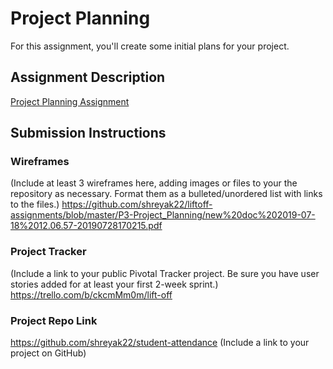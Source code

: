 # Project Planning
For this assignment, you'll create some initial plans for your project.

## Assignment Description
[Project Planning Assignment](https://education.launchcode.org/liftoff/assignments/planning/)

## Submission Instructions

### Wireframes

(Include at least 3 wireframes here, adding images or files to your the repository as necessary. 
Format them as a bulleted/unordered list with links to the files.)
https://github.com/shreyak22/liftoff-assignments/blob/master/P3-Project_Planning/new%20doc%202019-07-18%2012.06.57-20190728170215.pdf

### Project Tracker

(Include a link to your public Pivotal Tracker project. Be sure you have user stories added for at least your first 2-week sprint.)
https://trello.com/b/ckcmMm0m/lift-off

### Project Repo Link
https://github.com/shreyak22/student-attendance
(Include a link to your project on GitHub)
